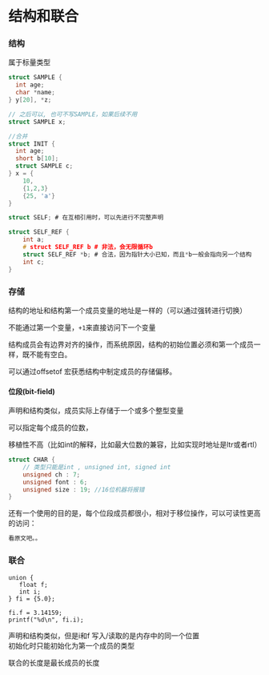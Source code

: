 # 结构和联合

### 结构

属于标量类型

```c
struct SAMPLE {
  int age;
  char *name;
} y[20], *z;

// 之后可以, 也可不写SAMPLE，如果后续不用
struct SAMPLE x;

//合并
struct INIT {
  int age;
  short b[10];
  struct SAMPLE c;
} x = {
    10,
    {1,2,3}
    {25, 'a'}
}
```

```c
struct SELF; # 在互相引用时，可以先进行不完整声明

struct SELF_REF {
    int a;
    # struct SELF_REF b # 非法，会无限循环b
    struct SELF_REF *b; # 合法，因为指针大小已知，而且*b一般会指向另一个结构  
    int c;
}
```

### 存储

结构的地址和结构第一个成员变量的地址是一样的（可以通过强转进行切换）

不能通过第一个变量，`+1`来直接访问下一个变量

结构成员会有边界对齐的操作，而系统原因，结构的初始位置必须和第一个成员一样，既不能有空白。  

可以通过offsetof 宏获悉结构中制定成员的存储偏移。

#### 位段\(bit-field\)

声明和结构类似，成员实际上存储于一个或多个整型变量

可以指定每个成员的位数，

移植性不高（比如int的解释，比如最大位数的兼容，比如实现时地址是ltr或者rtl）

```c
struct CHAR {
    // 类型只能是int , unsigned int, signed int
    unsigned ch : 7;
    unsigned font : 6;
    unsigned size : 19; //16位机器将报错
}
```

还有一个使用的目的是，每个位段成员都很小，相对于移位操作，可以可读性更高的访问：

```c
看原文吧。。
```

### 联合

```text
union {
   float f;
   int i;
} fi = {5.0};

fi.f = 3.14159;
printf("%d\n", fi.i);
```

声明和结构类似，但是i和f 写入/读取的是内存中的同一个位置  
初始化时只能初始化为第一个成员的类型

联合的长度是最长成员的长度

